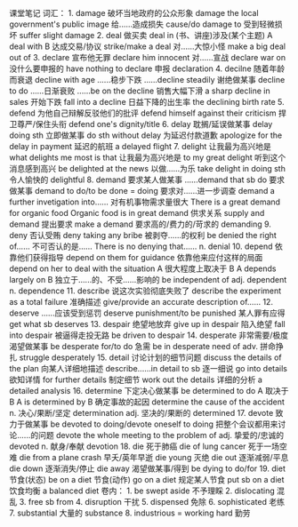 课堂笔记
词汇：
    1.  damage
        破坏当地政府的公众形象      damage the local government's public image
        给......造成损失            cause/do damage to
        受到轻微损坏                suffer slight damage
    2.  deal
        做买卖                      deal in
        (书、讲座)涉及(某个主题)    A deal with B
        达成交易/协议               strike/make a deal
        对......大惊小怪            make a big deal out of
    3.  declare
        宣布他无罪                  declare him innocent
        对......宣战                declare war on
        没什么要申报的              have nothing to declare
        申报                        declaration
    4.  decilne
        随着年龄而衰退              decline with age
        ......稳步下跌              ......decline steadily
        谢绝做某事                  decline to do
        ......日渐衰败              ......be on the decline
        销售大幅下滑                a sharp decline in sales
        开始下跌                    fall into a decline
        日益下降的出生率            the declining birth rate
    5.  defend
        为他自己辩解反驳他们的批评  defend himself against their criticism
        捍卫尊严/保住头衔           defend one's dignity/title
    6.  delay
        耽搁/延误做某事             delay doing sth
        立即做某事                  do sth without delay
        为延迟付款道歉              apologize for the delay in payment
        延迟的航班                  a delayed flight
    7.  delight
        让我最为高兴地是            what delights me most is that
        让我最为高兴地是            to my great delight
        听到这个消息感到高兴        be delighted at the news
        以做......为乐              take delight in doing sth
        令人愉快的                  delightful
    8.  demand
        要求某人做某事              ......demand that sb do
        要求做某事                  demand to do/to be done = doing
        要求对......进一步调查      demand a further invetigation into......
        对有机事物需求量很大        There is a great demand for organic food
                                    Organic food is in great demand
        供求关系                    supply and demand
        提出要求                    make a demand
        要求高的/费力的/苛求的      demanding
    9.  deny
        否认受贿                    deny taking any bribe
        被剥夺......的权利          be denied the right of......
        不可否认的是......          There is no denying that......
        n.                          denial
    10. depend
        依靠他们获得指导                    depend on them for guidance
        依靠他来应付这样的局面              depend on her to deal with the situation
        A 很大程度上取决于 B                A depends largely on B
        独立于......的、不受......影响的    be independent of
        adj.                                dependent
        n.                                  dependence
    11. describe
        说这次实验彻底失败了        describe the experiment as a total failure
        准确描述                    give/provide an accurate description of......
    12. deserve
        ......应该受到惩罚          deserve punishment/to be punished
        某人罪有应得                get what sb deserves
    13. despair
        绝望地放弃              give up in despair
        陷入绝望                fall into despair
        被逼得走投无路          be driven to despair
    14. desperate
        非常需要/极度渴望做某事 be desperate for/to do
        急需                    be in desperate need of
        adv. 拼命挣扎           struggle desperately
    15. detail
        讨论计划的细节问题      discuss the details of the plan
        向某人详细地描述        describe......in detail to sb
        逐一细说                go into details
        欲知详情                for further details
        制定细节                work out the details
        详细的分析              a detailed analysis
    16. determine
        下定决心做某事          be determined to do
        A 取决于 B              A is determined by B
        确定事故的起因          determine the cause of the accident
        n.  决心/果断/坚定      determination
        adj. 坚决的/果断的      determined
    17. devote
        致力于做某事                        be devoted to doing/devote oneself to doing
        把整个会议都用来讨论......的问题    devote the whole meeting to the problem of
        adj. 挚爱的/忠诚的                  devoted
        n. 献身/奉献                        devotion
    18. die
        死于肺癌            die of lung cancer
        死于一场空难        die from a plane crash
        早夭/英年早逝       die young
        灭绝                die out
        逐渐减弱/平息       die down
        逐渐消失/停止       die away
        渴望做某事/得到     be dying to do/for
    19. diet
        节食(状态)          be on a diet
        节食(动作)          go on a diet
        规定某人节食        put sb on a diet
        饮食均衡            a balanced diet
卷内：
    1.  be swept aside          不予理睬
    2.  dislocating             混乱
    3.  free sb from
    4.  disruption              干扰
    5.  dispensed               免除
    6.  sophisticated           老练
    7.  substantial             大量的
        substance
    8.  industrious
        = working hard          勤劳